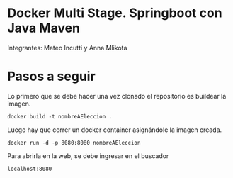 # Docker Multi Stage. Springboot con Java Maven
Integrantes: Mateo Incutti y Anna Mlikota

# Pasos a seguir
Lo primero que se debe hacer una vez clonado el repositorio es buildear la imagen.
  ```
  docker build -t nombreAEleccion .
  ```

Luego hay que correr un docker container asignándole la imagen creada.
  ```
  docker run -d -p 8080:8080 nombreAEleccion
  ```
Para abrirla en la web, se debe ingresar en el buscador 
  ```
  localhost:8080
  ```
